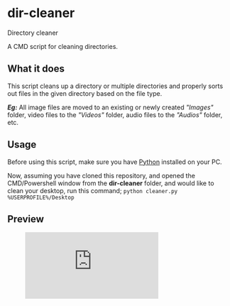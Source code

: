 # dir-cleaner
Directory cleaner

A CMD script for cleaning directories.

## What it does
This script cleans up a directory or multiple directories and properly sorts
out files in the given directory based on the file type.

***Eg:*** All image files are moved to an existing or newly created *"Images"*
	folder, video files to the *"Videos"* folder, audio files to the *"Audios"*
	folder, etc.

## Usage
Before using this script, make sure you have [Python](https://python.org/downloads) installed on your PC.

Now, assuming you have cloned this repository, and opened the CMD/Powershell window from the **dir-cleaner** folder, and would like to clean your desktop, run this command;
`python cleaner.py %USERPROFILE%/Desktop`

## Preview

<figure class="video_container">
  <iframe src="https://www.youtube.com/embed/_yAT5ASdJbc" frameborder="0" allowfullscreen="true"> </iframe>
</figure>
